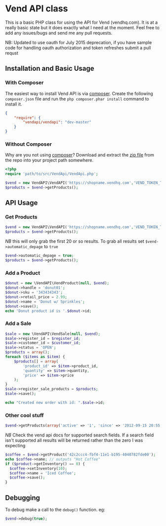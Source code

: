 Vend API class
==============

This is a basic PHP class for using the API for Vend (vendhq.com). It
is at a really basic state but it does exactly what I need at the
moment. Feel free to add any issues/bugs and send me any pull
requests.

NB: Updated to use oauth for July 2015 deprecation, if you have sample code for handling oauth authorization and token refreshes submit a pull requst


## Installation and Basic Usage

### With Composer

The easiest way to install Vend API is via [composer](http://getcomposer.org/). Create the following `composer.json` file and run the `php composer.phar install` command to install it.

```json
{
    "require": {
        "vendapi/vendapi": "dev-master"
    }
}
```

### Without Composer


Why are you not using [composer](http://getcomposer.org/)? Download and extract the [zip file](https://github.com/brucealdridge/VendAPI/archive/master.zip) from the repo into your project path somewhere.

```php
<?php
require 'path/to/src/VendApi/VendApi.php';

$vend = new VendAPI\VendAPI('https://shopname.vendhq.com','VEND_TOKEN_TYPE','VEND_ACCESS_TOKEN');
$products = $vend->getProducts();
```

## API Usage

### Get Products

```php
$vend = new VendAPI\VendAPI('https://shopname.vendhq.com','VEND_TOKEN_TYPE','VEND_ACCESS_TOKEN');
$products = $vend->getProducts();
```

*NB* this will only grab the first 20 or so results. To grab all results set `$vend->automatic_depage` to `true`

```php
$vend->automatic_depage = true;
$products = $vend->getProducts();
```
### Add a Product

```php
$donut = new \VendAPI\VendProduct(null, $vend);
$donut->handle = 'donut01';
$donut->sku = '343434343';
$donut->retail_price = 2.99;
$donut->name = 'Donut w/ Sprinkles';
$donut->save();
echo 'Donut product id is '.$donut->id;
```

### Add a Sale

```php
$sale = new \VendAPI\VendSale(null, $vend);
$sale->register_id = $register_id;
$sale->customer_id = $customer_id;
$sale->status = 'OPEN';
$products = array();
foreach ($items as $item) {
    $products[] = array(
        'product_id' => $item->product_id,
        'quantity' => $item->quantity,
        'price' => $item->price
    );
}
$sale->register_sale_products = $products;
$sale->save();

echo "Created new order with id: ".$sale->id;
```

### Other cool stuff

```php
$vend->getProducts(array('active' => '1', 'since' => '2012-09-15 20:55:00'));
```
*NB* Check the vend api docs for supported search fields. If a search field isn't supported all results will be returned rather than the zero I was expecting

```php
$coffee = $vend->getProduct('42c2ccc4-fbf4-11e1-b195-4040782fde00');
echo $coffee->name; // outputs "Hot Coffee"
if ($product->getInventory() == 0) {
  $coffee->setInventory(10);
  $coffee->name = 'Iced Coffee';
  $coffee->save();
}
```

## Debugging

To debug make a call to the ```debug()``` function.
eg:
```php
$vend->debug(true);
```
